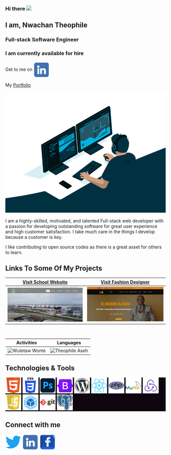 
  ### Hi there <img src="https://media.giphy.com/media/hvRJCLFzcasrR4ia7z/giphy.gif" width="15px">

<h2> I am, Nwachan Theophile</h2>
<p>
<h3>Full-stack Software Engineer</h3>
<h3>I am currently available for hire</h3>
<p>Get to me on <a href="https://linkedin.com/in/nwachan-theophile-342274172/" target="blank"><img align="center" src="img/linkedin.png" alt="" height="50" width="50" /></a></p>
<p>My <a href="https://theophileaseh.github.io/Portfolio/">Portfolio</a>
 </div>
  
<div>
  <img src="code.gif" alt="Nwachan Theophile">
</div>
                  

</p>


I am a highly-skilled, motivated, and talented Full-stack web developer with a passion for developing outstanding software for great user experience and high customer satisfaction. I take much care in the things I develop because a customer is key.

I like contributing to open source codes as there is a great asset for others to learn.

## Links To Some Of My Projects

| [Visit School Website](https://hitlbamenda.cm/) |   [Visit Fashion Designer](https://tcdesign.fashion/) |
| ---------- | ----------- |
 | ![HITL-Bamenda](/img/2.png/) | ![TC Design Classic](img/6.png) |

<!--
![](/img/5.png/)
[Click to see the Website](https://jaems.art/)
[Click to see the Website](https://christinductionglorychurch.com/)
-->


<p align="center">&nbsp;
 
| Activities |   Languages |
| ---------- | ----------- |
 | <img align="center" src="https://github-readme-stats.vercel.app/api?username=theophileaseh&show_icons=true&theme=outrun" alt="Wuletaw Wonte" width="500" /> | <img align="center" src="https://github-readme-stats.vercel.app/api/top-langs?username=theophileaseh&show_icons=true&theme=outrun&layout=compact" alt="Theophile Aseh" width="410"/>|
</p>


## Technologies & Tools
<p style="background: #0e050f; align: left">
    <a href="https://www.w3.org/html/" target="_blank"> <img src="img/html5.png" alt="html5" width="50" height="50"></a>    
    <a href="https://www.w3.org/" target="_blank"> <img src="img/css.png" alt="CSS3" width="50" height="50"> </a>    
    <a href="https://www.adobe.com/products/photoshop.html/" target="_blank"> <img src="img/photoshop.png" alt="Adobe Photoshop" width="50" height="50"/> </a>
    <a href="https://getbootstrap.com/" target="_blank"> <img src="img/bootstrap.png" alt="Bootstrap" width="50" height="50"/> </a>
    <a href="https://wordpress.com/" target="_blank"> <img src="img/wordpress.png" alt="Wordpress" width="50" height="50"/> </a>
    <a href="https://reactjs.org/" target="_blank"> <img src="img/react.png" alt="React" width="50" height="50"/> </a>
    <a href="https://php.net" target="_blank"> <img src="img/php.png" alt="PHP" width="50" height="50"/> </a>    
    <a href="https://mysql.com" target="_blank"> <img src="img/mysql.png" alt="MySQL" width="50" height="50"/> </a> 
    <a href="https://redux.js.org/" target="_blank"> <img src="img/redux.png" alt="Redux" width="50" height="50"/> </a>
    <a href="https://developer.mozilla.org/en-US/docs/Web/JavaScript" target="_blank"> <img src="img/js.png" alt="Javascript" width="50" height="50"/> </a>    
    <a href="https://webpack.js.org/" target="_blank"> <img src="img/webpack.png" alt="Webpack" width="50" height="50"/> </a>
    <a href="https://git-scm.com/" target="_blank"> <img src="img/git.png" alt="git" width="50" height="50"/> </a>
    <a href="https://www.w3schools.com/sql/" target="_blank"> <img src="img/postsql.png" alt="SQL" width="50" height="50"/> </a>
    </p>

## Connect with me
<p align="left">
<a href="https://twitter.com/NwachanT" target="blank"><img align="center" src="img/twitter.png" alt="" height="50" width="50" /></a>
<a href="https://linkedin.com/in/nwachan-theophile-342274172/" target="blank"><img align="center" src="img/linkedin.png" alt="" height="50" width="50" /></a>
<a href="https://www.facebook.com/theophileaseh/" target="blank"><img align="center" src="img/facebook.png" alt="" height="50" width="50" /></a>
</p>

<!--
**Theophileaseh/Theophileaseh** is a ✨ _special_ ✨ repository because its `README.md` (this file) appears on your GitHub profile.

Here are some ideas to get you started:

- 🔭 I’m currently working on ...
- 🌱 I’m currently learning ...
- 👯 I’m looking to collaborate on ...
- 🤔 I’m looking for help with ...
- 💬 Ask me about ...
- 📫 How to reach me: ...
- 😄 Pronouns: ...
- ⚡ Fun fact: ...
-->
